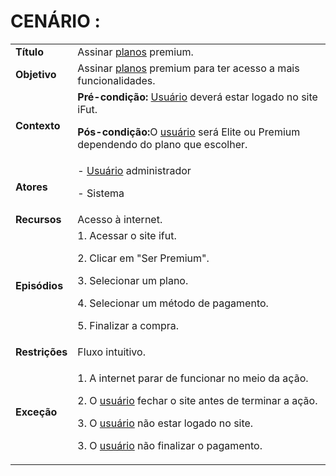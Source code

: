 # CENÁRIO :

<table class="table table-striped border">
    <tr>
        <td>
            <b>Título</b>
        </td>
        <td>      Assinar  <a href="../../lexico/#planos">planos</a> premium.  </td>
    </tr>
    <tr>
        <td>
            <b>Objetivo</b>
        </td>
        <td>
Assinar  <a href="../../lexico/#planos">planos</a> premium para ter acesso a mais funcionalidades.        </td>
    </tr>
    <tr>
        <td>
            <b>Contexto</b>
        </td>
        <td>
           <b>Pré-condição:</b>  <a href="../../lexico/#usuario">Usuário</a> deverá estar logado no site iFut.
           <p><b>Pós-condição:</b>O  <a href="../../lexico/#usuario">usuário</a> será Elite ou Premium dependendo do plano que escolher.
</p>
        </td>
    </tr>
    <tr>
        <td>
            <b>Atores</b>
        </td>
        <td>
            -  <a href="../../lexico/#usuario">Usuário</a> administrador
            <p>- Sistema</p> 
        </td>
    </tr>
    <tr>
        <td>
            <b>Recursos</b>
        </td>
        <td>
            Acesso à internet.
        </td>
    </tr>
    <tr>
        <td>
            <b>Episódios</b>
        </td>
        <td>
            1. Acessar o site ifut.
	<p>2. Clicar em "Ser Premium".</p>
    <p>3. Selecionar um plano.</p>
    <p>4. Selecionar um método de pagamento.</p>
    <p>5. Finalizar a compra.</p>
        </td>
    </tr>
    <tr>
        <td>
            <b>Restrições</b>
        </td>
        <td>
              Fluxo intuitivo.
        </td>
    </tr>
    <tr>
        <td>
            <b>Exceção</b>
        </td>
        <td>
            <p>1. A internet parar de funcionar no meio da ação.</p>
            <p>2. O  <a href="../../lexico/#usuario">usuário</a> fechar o site antes de terminar a ação.</p>
            <p>3. O  <a href="../../lexico/#usuario">usuário</a> não estar logado no site.</p>
	    <p>3. O  <a href="../../lexico/#usuario">usuário</a> não finalizar o pagamento.</p>
        </td>
    </tr>
</table>
